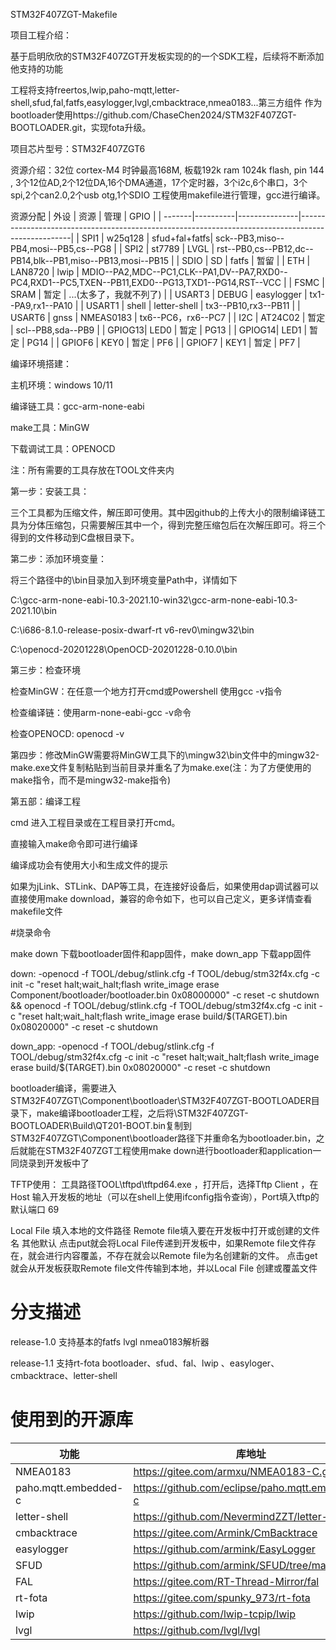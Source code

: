 STM32F407ZGT-Makefile

项目工程介绍：

基于启明欣欣的STM32F407ZGT开发板实现的的一个SDK工程，后续将不断添加他支持的功能

工程将支持freertos,lwip,paho-mqtt,letter-shell,sfud,fal,fatfs,easylogger,lvgl,cmbacktrace,nmea0183...第三方组件
作为bootloader使用https://github.com/ChaseChen2024/STM32F407ZGT-BOOTLOADER.git，实现fota升级。


项目芯片型号：STM32F407ZGT6

资源介绍：32位 cortex-M4  时钟最高168M, 板载192k ram  1024k flash, pin 144 , 3个12位AD,2个12位DA,16个DMA通道，17个定时器，3个i2c,6个串口，3个spi,2个can2.0,2个usb otg,1个SDIO
工程使用makefile进行管理，gcc进行编译。

资源分配
| 外设   | 	资源 	 |		管理	| 											GPIO 													|
| -------|----------|---------------|---------------------------------------------------------------------------------------------------|
| SPI1   | w25q128	| sfud+fal+fatfs| sck--PB3,miso--PB4,mosi--PB5,cs--PG8																|
| SPI2   | st7789   | LVGL          | rst--PB0,cs--PB12,dc--PB14,blk--PB1,miso--PB13,mosi--PB15											| 
| SDIO   | SD       | fatfs         | 暂留																								| 
| ETH    | LAN8720  | lwip          | MDIO--PA2,MDC--PC1,CLK--PA1,DV--PA7,RXD0--PC4,RXD1--PC5,TXEN--PB11,EXD0--PG13,TXD1--PG14,RST--VCC | 
| FSMC   | SRAM     | 暂定           | ...(太多了，我就不列了)																			  | 
| USART3 | DEBUG	| easylogger    | tx1--PA9,rx1--PA10																				| 
| USART1 | shell    | letter-shell  | tx3--PB10,rx3--PB11																				| 
| USART6 | gnss     | NMEAS0183     | tx6--PC6，rx6--PC7																				| 
| I2C    | AT24C02  | 暂定           | scl--PB8,sda--PB9																				| 
| GPIOG13| LED0	    | 暂定           | PG13																								| 
| GPIOG14| LED1     | 暂定           | PG14																								| 
| GPIOF6 | KEY0     | 暂定           | PF6																								| 
| GPIOF7 | KEY1     | 暂定           | PF7																								| 



编译环境搭建：

主机环境：windows 10/11

编译链工具：gcc-arm-none-eabi

make工具：MinGW

下载调试工具：OPENOCD

注：所有需要的工具存放在TOOL文件夹内

第一步：安装工具：

三个工具都为压缩文件，解压即可使用。其中因github的上传大小的限制编译链工具为分体压缩包，只需要解压其中一个，得到完整压缩包后在次解压即可。将三个得到的文件移动到C盘根目录下。

第二步：添加环境变量：

将三个路径中的\bin目录加入到环境变量Path中，详情如下

C:\gcc-arm-none-eabi-10.3-2021.10-win32\gcc-arm-none-eabi-10.3-2021.10\bin

C:\i686-8.1.0-release-posix-dwarf-rt v6-rev0\mingw32\bin

C:\openocd-20201228\OpenOCD-20201228-0.10.0\bin




第三步：检查环境

检查MinGW：在任意一个地方打开cmd或Powershell 使用gcc -v指令

检查编译链：使用arm-none-eabi-gcc -v命令

检查OPENOCD: openocd -v


第四步：修改MinGW需要将MinGW工具下的\mingw32\bin文件中的mingw32-make.exe文件复制粘贴到当前目录并重名了为make.exe(注：为了方便使用的make指令，而不是mingw32-make指令)


第五部：编译工程

cmd 进入工程目录或在工程目录打开cmd。

直接输入make命令即可进行编译

编译成功会有使用大小和生成文件的提示


如果为jLink、STLink、DAP等工具，在连接好设备后，如果使用dap调试器可以直接使用make download，兼容的命令如下，也可以自己定义，更多详情查看makefile文件

#烧录命令

make down 下载bootloader固件和app固件，make down_app 下载app固件

down:
	-openocd -f TOOL/debug/stlink.cfg -f TOOL/debug/stm32f4x.cfg -c init -c "reset halt;wait_halt;flash write_image erase Component/bootloader/bootloader.bin 0x08000000" -c reset -c shutdown \
	&& openocd -f TOOL/debug/stlink.cfg -f TOOL/debug/stm32f4x.cfg -c init -c "reset halt;wait_halt;flash write_image erase build/$(TARGET).bin 0x08020000" -c reset -c shutdown 

down_app:
	-openocd -f TOOL/debug/stlink.cfg -f TOOL/debug/stm32f4x.cfg -c init -c "reset halt;wait_halt;flash write_image erase build/$(TARGET).bin 0x08020000" -c reset -c shutdown 
	
bootloader编译，需要进入STM32F407ZGT\Component\bootloader\STM32F407ZGT-BOOTLOADER目录下，make编译bootloader工程，之后将\STM32F407ZGT-BOOTLOADER\Build\QT201-BOOT.bin复制到STM32F407ZGT\Component\bootloader路径下并重命名为bootloader.bin，之后就能在STM32F407ZGT工程使用make down进行bootloader和application一同烧录到开发板中了


TFTP使用：
工具路径TOOL\tftpd\tftpd64.exe ，打开后，选择Tftp Client ，在Host 输入开发板的地址（可以在shell上使用ifconfig指令查询），Port填入tftp的默认端口 69

Local File 填入本地的文件路径
Remote file填入要在开发板中打开或创建的文件名
其他默认
点击put就会将Local File传递到开发板中，如果Remote file文件存在，就会进行内容覆盖，不存在就会以Remote file为名创建新的文件。
点击get就会从开发板获取Remote file文件传输到本地，并以Local File 创建或覆盖文件



# 分支描述

release-1.0 支持基本的fatfs lvgl nmea0183解析器

release-1.1 支持rt-fota bootloader、sfud、fal、lwip 、easyloger、cmbacktrace、letter-shell


# 使用到的开源库


| 功能   | 	库地址 	 |
| -------|----------|
|NMEA0183|https://gitee.com/armxu/NMEA0183-C.git|
|paho.mqtt.embedded-c |https://github.com/eclipse/paho.mqtt.embedded-c|
|letter-shell|https://github.com/NevermindZZT/letter-shell|
|cmbacktrace |https://gitee.com/Armink/CmBacktrace|
|easylogger|https://github.com/armink/EasyLogger|
|SFUD|https://github.com/armink/SFUD/tree/master|
|FAL |https://gitee.com/RT-Thread-Mirror/fal|
|rt-fota |https://gitee.com/spunky_973/rt-fota |
|lwip|https://github.com/lwip-tcpip/lwip|
|lvgl|https://github.com/lvgl/lvgl|


